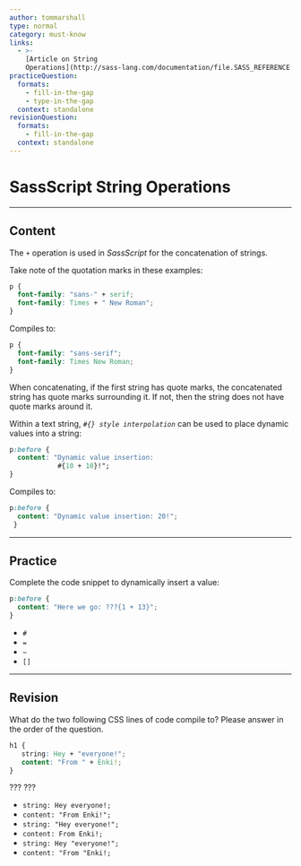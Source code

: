 ```yaml
---
author: tommarshall
type: normal
category: must-know
links:
  - >-
    [Article on String
    Operations](http://sass-lang.com/documentation/file.SASS_REFERENCE.html#string_operations){article}
practiceQuestion:
  formats:
    - fill-in-the-gap
    - type-in-the-gap
  context: standalone
revisionQuestion:
  formats:
    - fill-in-the-gap
  context: standalone
---
```


# SassScript String Operations


---

## Content

The `+` operation is used in *SassScript* for the concatenation of strings.

Take note of the quotation marks in these examples:

```css
p {
  font-family: "sans-" + serif;
  font-family: Times + " New Roman";
}
```

Compiles to:

```css
p {
  font-family: "sans-serif";
  font-family: Times New Roman;
}
```

When concatenating, if the first string has quote marks, the concatenated string has quote marks surrounding it. If not, then the string does not have quote marks around it.

Within a text string, *`#{} style interpolation`* can be used to place dynamic values into a string:

```css
p:before {
  content: "Dynamic value insertion:
            #{10 + 10}!";
}
```

Compiles to:

```css
p:before {
  content: "Dynamic value insertion: 20!";
 }
```


---

## Practice

Complete the code snippet to dynamically insert a value:

```css
p:before {
  content: "Here we go: ???{1 + 13}";
}
```

- `#`
- `=`
- `~`
- `[]`


---

## Revision

What do the two following CSS lines of code compile to? Please answer in the order of the question.

```css
h1 {
   string: Hey + "everyone!";
   content: "From " + Enki!;
}
```

??? ???

- `string: Hey everyone!;`
- `content: "From Enki!";`
- `string: "Hey everyone!";`
- `content: From Enki!;`
- `string: Hey "everyone!";`
- `content: "From "Enki!;`

